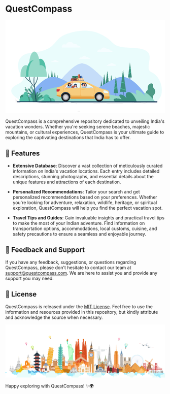 # QuestCompass

<p align="center">
  <img src="https://github.com/Uninterestedguy/QuestCompass/blob/main/frontend/heroimg.png">
</p>

QuestCompass is a comprehensive repository dedicated to unveiling India's vacation wonders. Whether you're seeking serene beaches, majestic mountains, or cultural experiences, QuestCompass is your ultimate guide to exploring the captivating destinations that India has to offer.

## 🌟 Features

- **Extensive Database**: Discover a vast collection of meticulously curated information on India's vacation locations. Each entry includes detailed descriptions, stunning photographs, and essential details about the unique features and attractions of each destination.

- **Personalized Recommendations**: Tailor your search and get personalized recommendations based on your preferences. Whether you're looking for adventure, relaxation, wildlife, heritage, or spiritual exploration, QuestCompass will help you find the perfect vacation spot.

- **Travel Tips and Guides**: Gain invaluable insights and practical travel tips to make the most of your Indian adventure. Find information on transportation options, accommodations, local customs, cuisine, and safety precautions to ensure a seamless and enjoyable journey.

## 📣 Feedback and Support

If you have any feedback, suggestions, or questions regarding QuestCompass, please don't hesitate to contact our team at [support@questcompass.com](mailto:support@questcompass.com). We are here to assist you and provide any support you may need.

## 📜 License

QuestCompass is released under the [MIT License](LICENSE). Feel free to use the information and resources provided in this repository, but kindly attribute and acknowledge the source when necessary.

<p align="center">
  <img src="https://github.com/Uninterestedguy/QuestCompass/blob/main/frontend/travel_concept_9-01-%5BConverted%5Dwd.png">
</p>

Happy exploring with QuestCompass! ✨🌍
